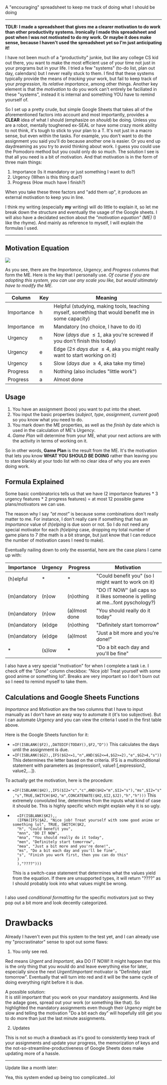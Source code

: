 A "encouraging" spreadsheet to keep me track of doing what I should be doing

--- 

**TDLR: I made a spreadsheet that gives me a clearer motivation to do work than other productivity systems. Ironically I made this spreadsheet and post when I was not motivated to do my work. Or maybe it does make sense, because I haven't used the spreadsheet yet so I'm just anticipating it!**

I have not been much of a "productivity" junkie, but like any college CS kid out there, you want to make the most efficient use of your time not just in your programs but in your life. I tried a few "systems" (to-do list, plan out day, calendars) but I never really stuck to them. I find that these systems typically provide the means of *tracking* your work, but fail to keep track of your *progression*, its *relative importance*, among other things. Another key element is that the *motivation* to do you work can't entirely be faciliated in these "systems", instead it is internal and something YOU have to remind yourself of.  

So I set up a pretty crude, but simple Google Sheets that takes all of the aforementioned factors into account and most importantly, provides a **CLEAR** idea of what I should (emphasize on *should*) be doing. Unless you are a robot, mentally toughened ex-SEAL or have some crazy monk ability to not think, it's tough to stick to your plan to a T. It's not just in a macro sense, but even within the tasks. For example, you don't want to do the assignment you said you'll do because another one is easier. Or you end up daydreaming as you try to avoid thinking about work. I guess you could use the Pomodoro method but you could only do so much. The solution I see is that all you need is a bit of motivation. And that motivation is in the form of three main things: 

1. Importance (Is it mandatory or just something I want to do?)
2. Urgency (When is this thing due?)
3. Progress (How much have I finish?)

When you take these three factors and "add them up", it produces an external motivation to keep you in line.   

I think my writing (especially **my** writing) will do little to explain it, so let me break down the structure and eventually the usage of the Google sheets. I will also have a decidated section about the *"motivation equation" (ME)* (I like the rhyme). And mainly as reference to myself, I will explain the formulas I used.

---

## Motivation Equation

![](/images/sheet1.png)

As you see, there are the *Importance*, *Urgency*, and *Progress* columns that form the ME. Here is the key that I personally use. *Of course if you are adopting this system, you can use any scale you like, but would ultimately have to modify the ME.*

|Column|Key|Meaning|
|------|---|-------|
|Importance|h|Helpful (studying, making tools, teaching myself, something that would benefit me in some capacity)|
|Importance|m|Mandatory (no choice, I have to do it)|
|Urgency|n|Now (*days due* $\leq 1$, aka you're screwed if you don't finish this today)|
|Urgency|e|Edge ($2 \leq$ *days due* $\leq 4$, aka you might really want to start working on it)|
|Urgency|s|Slow (*days due* $\geq 4$, aka take my time)|
|Progress|n|Nothing (also includes "little work")|
|Progress|a|Almost done|

## Usage

1. You have an assignment (booo) you want to put into the sheet.
2. You input the basic properties (*subject*, *type*, *assignment*, *current goal*) so you know what you need to do.
3. You mark down the ME properties, as well as the *finish by* date which is used in the calculation of ME's *Urgency*.
4. *Game Plan* will determine from your ME, what your next actions are with the activity in terms of working on it.

So in other words, **Game Plan** is the result from the ME. It's the motivation that lets you know **WHAT YOU SHOULD BE DOING** rather than leaving you to stare blankly at your todo list with no clear idea of why you are even doing work.

## Formula Explained

Some basic combinatorics tells us that we have ($2$ importance features $*$ $3$ urgency features $*$ $2$ progress features) = at most $12$ possible game plans/motivators we can use.  

The reason why I say *"at most"* is because some combinations don't really matter to me. For instance, I don't really care if something that has an *Importance* value of *(h)elping* is due soon or not. So I do not need any special motivator for each *(h)elping* case, dropping my total number of game plans to $7$ (the math is a bit strange, but just know that I can reduce the number of motivation cases I need to make).

Eventually nailing down to only the essential, here are the case plans I came up with:

|Importance|Urgency|Progress|Motivation|
|----------|-------|--------|----------|
|(h)elpful|* | *| "Could benefit you" (so I might want to work on it) |
|(m)andatory|(n)ow|(n)othing|"DO IT NOW" (all caps so it likes someone is yelling at me...font pyschology?)|
|(m)andatory|(n)ow|(a)lmost done|"You should really do it today"|
|(m)andatory|(e)dge|(n)othing|"Definitely start tomorrow"|
|(m)andatory|(e)dge|(a)lmost|"Just a bit more and you're done!"|
|* |(s)low| *| "Do a bit each day and you'll be fine" |

I also have a very special "motivation" for when I complete a task i.e. I check off the "*Done*" column checkbox: "Nice job! Treat yourself with some good anime or something lol". Breaks are very important so I don't burn out so I need to remind myself to take them.  

## Calculations and Google Sheets Functions

*Importance* and *Motivation* are the two columns that I have to input manually as I don't have an easy way to automate it (it's too subjective). But I can automate *Urgency* and you can view the criteria I used in the first table above. 

Here is the Google Sheets function for it:
- `=IF(ISBLANK($F2),,DATEDIF(TODAY(),$F2,"D"))`
    This calculates the days until the assignment is due.
- `=IF(ISBLANK($G2),,IFS($G2<=1,"n",AND($G2<=4,$G2>=2),"e",$G2>4,"s"))`
    This determines the letter based on the criteria. IFS is a multiconditional statement with parameters as (expression1, value1 [,expression2, value2,...]).

To actually get the motivation, here is the procedure:
- `=IF(ISBLANK($H2),,IFS($I2="c","c",AND($H2="m",$I2="s"),"ms",$I2="s","s",TRUE,SWITCH($H2,"m",CONCATENATE($H2,$I2,$J2),"h","h")))`
    This extremely convoluted line, determines from the inputs what kind of case it should be. This is highly specific which might explain why it is so ugly.
- ```
    =IF(ISBLANK($K2),,
    (IFNA(IFS($A2, "Nice job! Treat yourself with some good anime or something lol", TRUE, SWITCH($K2,
    "h", "Could benefit you",
    "mnn", "DO IT NOW",
    "mna", "You should really do it today",
    "men", "Definitely start tomorrow",
    "mea", "Just a bit more and you're done!",
    "ms", "Do a bit each day and you'll be fine",
    "s", "Finish you work first, then you can do this"
    )
    ),"????")))
    ```
    This is a switch-case statement that determines what the values yield from the equation. If there are unsupported types, it will return "????" as I should probably look into what values might be wrong.
    ```

I also used *conditional formatting* for the specific motivators just so they pop out a bit more and look decently categorized.

# Drawbacks

Already I haven't even put this system to the test yet, and I can already use my "procrastinator" sense to spot out some flaws:

1. You only see red.  

Red means *Urgent* and *Important*, aka DO IT NOW! It might happen that this is the only thing that you would do and leave everything else for later, especially since the next *Urgent\Important* motivator is "Definitely start tomorrow". Eventually that will turn into red and it will be the same cycle of doing everything right before it is due.

A possible solution:  
It is still important that you work on your mandatory assignments. And like the adage goes, spread out your work (or something like that). So highlighted the mandatory assignments even though their *Urgency* might be slow and telling the motivation "Do a bit each day" will hopefully still get you to do more than just the last minute assignments.

2. Updates

This is not so much a drawback as it's good to consistently keep track of your assignments and update your progress, the memorization of keys and the not-so-streamline-productiveness of Google Sheets does make updating more of a hassle.

---

Update like a month later:

Yea, this system ended up being too complicated...lol